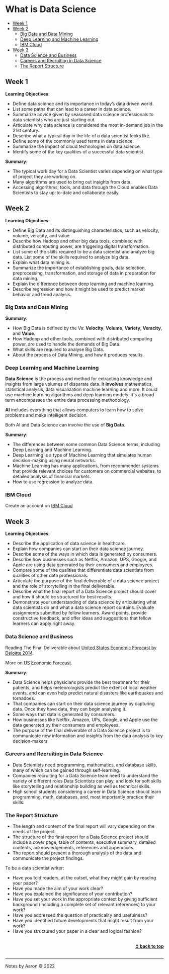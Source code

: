 # What is Data Science <!-- omit in toc -->

- [Week 1](#week-1)
- [Week 2](#week-2)
  - [Big Data and Data Mining](#big-data-and-data-mining)
  - [Deep Learning and Machine Learning](#deep-learning-and-machine-learning)
  - [IBM Cloud](#ibm-cloud)
- [Week 3](#week-3)
  - [Data Science and Business](#data-science-and-business)
  - [Careers and Recruiting in Data Science](#careers-and-recruiting-in-data-science)
  - [The Report Structure](#the-report-structure)

## Week 1

**Learning Objectives**:
- Define data science and its importance in today’s data driven world.
- List some paths that can lead to a career in data science.
- Summarize advice given by seasoned data science professionals to data scientists who are just starting out.
- Articulate why data science is considered the most in-demand job in the 21st century.
- Describe what a typical day in the life of a data scientist looks like.
- Define some of the commonly used terms in data science.
- Summarize the impact of cloud technologies on data science.
- Identify some of the key qualities of a successful data scientist.

**Summary**:
- The typical work day for a Data Scientist varies depending on what type of project they are working on.
- Many algorithms are used to bring out insights from data.
- Accessing algorithms, tools, and data through the Cloud enables Data Scientists to stay up-to-date and collaborate easily.


## Week 2

**Learning Objectives**:
- Define Big Data and its distinguishing characteristics, such as velocity, volume, veracity, and value
- Describe how Hadoop and other big data tools, combined with distributed computing power, are triggering digital transformation.
- List some of the skills required to be a data scientist and analyze big data. List some of the skills required to analyze big data.
- Explain what data mining is.
- Summarize the importance of establishing goals, data selection, preprocessing, transformation, and storage of data in preparation for data mining.
- Explain the difference between deep learning and machine learning.
- Describe regression and how it might be used to predict market behavior and trend analysis.

### Big Data and Data Mining

**Summary**:
- How Big Data is defined by the Vs: **Velocity**, **Volume**, **Variety**, **Veracity**, and **Value**.
- How Hadoop and other tools, combined with distributed computing power,  are used to handle the demands of Big Data.
- What skills are required to analyse Big Data.
- About the process of Data Mining, and how it produces results.


### Deep Learning and Machine Learning

**Data Science** is the process and method for extracting knowledge and insights from large volumes of disparate data. It **involves** mathematics, statistical analysis, data visualization machine learning and more. It could use machine learning algorithms and deep learning models. It's a broad term encompasses the entire data processing methodology.

**AI** includes everything that allows computers to learn how to solve problems and make intelligent decision. 

Both AI and Data Science can involve the use of **Big Data**.


**Summary**:
- The differences between some common Data Science terms, including Deep Learning and Machine Learning.
- Deep Learning is a type of Machine Learning that simulates human decision-making using neural networks.
- Machine Learning has many applications, from recommender systems that provide relevant choices for customers on commercial websites, to detailed analysis of financial markets.
- How to use regression to analyze data.

### IBM Cloud

Create an account on [IBM Cloud](https://cloud.ibm.com/login)

## Week 3

**Learning Objectives**:
- Describe the application of data science in healthcare.
- Explain how companies can start on their data science journey.
- Describe some of the ways in which data is generated by consumers.
- Describe how businesses such as Netflix, Amazon, UPS, Google, and Apple are using data generated by their consumers and employees.
- Compare some of the qualities that differentiate data scientists from qualities of other data professionals.
- Articulate the purpose of the final deliverable of a data science project and the role of storytelling in the final deliverable.
- Describe what the final report of a Data Science project should cover and how it should be structured for best results.
- Demonstrate your understanding of data science by articulating what data scientists do and what a data science report contains. Evaluate assignments submitted by fellow learners. Award points, provide constructive feedback, and offer ideas and suggestions that fellow learners can apply right away.

### Data Science and Business

Reading The Final Deliverable about [United States Economic Forecast by Deloitte 2014](https://www2.deloitte.com/content/dam/insights/us/articles/2015-q4/DUP1511_USEF_121815.pdf).

More on [US Economic Forecast](https://www2.deloitte.com/us/en/insights/economy/us-economic-forecast.html).

**Summary**:
- Data Science helps physicians provide the best treatment for their patients, and helps meteorologists predict the extent of local weather events, and can even help predict natural disasters like earthquakes and tornadoes.
- That companies can start on their data science journey by capturing data. Once they have data, they can begin analysing it.
- Some ways that data is generated by consumers. 
- How businesses like Netflix, Amazon, UPs, Google, and Apple use the data generated by their consumers and employees.
- The purpose of the final deliverable of a Data Science project is to communicate new information and insights from the data analysis to key decision-makers.

### Careers and Recruiting in Data Science

- Data Scientists need programming, mathematics, and database skills, many of which can be gained through self-learning.
- Companies recruiting for a Data Science team need to understand the variety of different roles Data Scientists can play, and look for soft skills like storytelling and relationship building as well as technical skills.
- High school students considering a career in Data Science should learn programming, math, databases, and, most importantly practice their skills.

### The Report Structure

- The length and content of the final report will vary depending on the needs of the project.
- The structure of the final report for a Data Science project should include a cover page, table of contents, executive summary, detailed contents, acknowledgements, references and appendices.
- The report should present a thorough analysis of the data and communicate the project findings.

To be a data scientist writer:

- Have you told readers, at the outset, what they might gain by reading your paper?
- Have you made the aim of your work clear?
- Have you explained the significance of your contribution?
- Have you set your work in the appropriate context by giving sufficient background (including a complete set of relevant references) to your work?
- Have you addressed the question of practicality and usefulness?
- Have you identified future developments that might result from your work?
- Have you structured your paper in a clear and logical fashion?



<br/>
<div align="right">
    <b><a href="#top">↥ back to top</a></b>
</div>
<br/>


---
Notes by Aaron © 2022